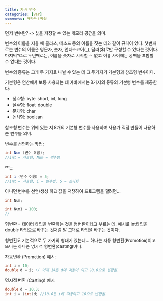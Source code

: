 ```yaml
---
title: 자바 변수
categories: [var]
comments: 라라라ㅏ라랄
---
```


먼저 변수란?
-> 값을 저장할 수 있는 메모리 공간을 의미.

변수의 이름을 지을 때 클라쓰, 메소드 등의 이름을 짓는 데와 같이 규칙이 있다.
첫번째로는 변수의 이름은 영문자, 숫자, 언더스코어(_), 달러($)로만 구성할 수 있다는 것이다.
마지막?으로 두번째로는, 이름을 숫자로 시작할 수 없고 이름 사이에는 공백을 포함할 수 없다는 것이다.

변수의 종류는 크게 두 가지로 나뉠 수 있는 데 그 두가지가 기본형과 참조형 변수이다.

기본형은 연산에서 보통 사용되는 데 자바에서는 8가지의 종류의 기본형 변수를 제공한다:
- 정수형: byte, short, int, long
- 실수형: float, double
- 문자형: char
- 논리형: boolean

참조형 변수는 위에 있는 저 8개의 기본형 변수를 사용하며 사용가 직접 만들어 사용하는 변수를 의미.

변수를 선언하는 방법:
```java
int Num (변수 이름); 
//int = 자료형, Num = 변수명
```

또는 

```java
int i (변수 이름) = 5; 
//int = 자료형, i = 변수명, 5 = 초기화
```

아니면 변수를 선언/생성 하고 값을 저장하여 프로그램을 할려면...
```java
int Num;

int Num1 = 100;
//
```

형변환 = 데이터 타입을 변환하는 것을 형변환이라고 부르는 데. 예시로 int타입을 double 타입으로 바꾸는 것처럼 말 그대로 타입을 바꾸는 것이다.

형변환도 기본적으로 두 가지의 형태가 있는데...
하나는 자동 형변환(Promotion)이고 또다른 하나는 명시적 형변환(casting)이다.

자동변환 (Promotion) 예시:
```java
int i = 10;
double d = i; // 이제 10은 d에 저장이 되고 10.0으로 변환됨.
```

명시적 변환 (Casting) 예시:
```java
double d = 10.0;
int i = (int)d; //10.0은 i에 저장되고 10으로 변환됨.
```
